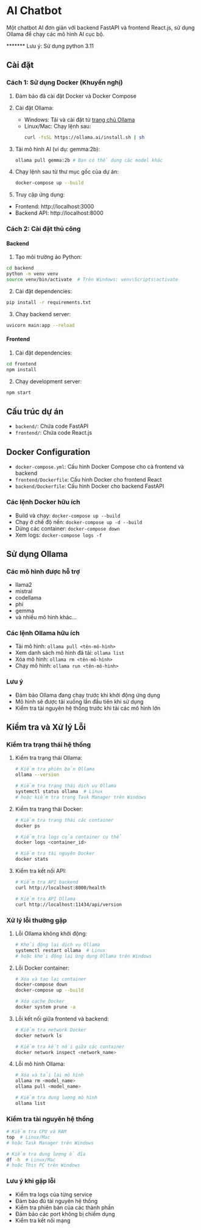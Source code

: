 # AI Chatbot

Một chatbot AI đơn giản với backend FastAPI và frontend React.js, sử dụng Ollama để chạy các mô hình AI cục bộ.

******* Lưu ý: Sử dụng python 3.11

## Cài đặt

### Cách 1: Sử dụng Docker (Khuyến nghị)
1. Đảm bảo đã cài đặt Docker và Docker Compose
2. Cài đặt Ollama:
   - Windows: Tải và cài đặt từ [trang chủ Ollama](https://ollama.ai/download)
   - Linux/Mac: Chạy lệnh sau:
     ```bash
     curl -fsSL https://ollama.ai/install.sh | sh
     ```
3. Tải mô hình AI (ví dụ: gemma:2b):
   ```bash
   ollama pull gemma:2b # Bạn có thể dụng các model khác
   ```
4. Chạy lệnh sau từ thư mục gốc của dự án:
   ```bash
   docker-compose up --build
   ```

5. Truy cập ứng dụng:
- Frontend: http://localhost:3000
- Backend API: http://localhost:8000

### Cách 2: Cài đặt thủ công

#### Backend
1. Tạo môi trường ảo Python:
```bash
cd backend
python -m venv venv
source venv/bin/activate  # Trên Windows: venv\Scripts\activate
```

2. Cài đặt dependencies:
```bash
pip install -r requirements.txt
```

3. Chạy backend server:
```bash
uvicorn main:app --reload
```

#### Frontend
1. Cài đặt dependencies:
```bash
cd frontend
npm install
```

2. Chạy development server:
```bash
npm start
```

## Cấu trúc dự án
- `backend/`: Chứa code FastAPI
- `frontend/`: Chứa code React.js

## Docker Configuration
- `docker-compose.yml`: Cấu hình Docker Compose cho cả frontend và backend
- `frontend/Dockerfile`: Cấu hình Docker cho frontend React
- `backend/Dockerfile`: Cấu hình Docker cho backend FastAPI

### Các lệnh Docker hữu ích
- Build và chạy: `docker-compose up --build`
- Chạy ở chế độ nền: `docker-compose up -d --build`
- Dừng các container: `docker-compose down`
- Xem logs: `docker-compose logs -f`

## Sử dụng Ollama

### Các mô hình được hỗ trợ
- llama2
- mistral
- codellama
- phi
- gemma
- và nhiều mô hình khác...

### Các lệnh Ollama hữu ích
- Tải mô hình: `ollama pull <tên-mô-hình>`
- Xem danh sách mô hình đã tải: `ollama list`
- Xóa mô hình: `ollama rm <tên-mô-hình>`
- Chạy mô hình: `ollama run <tên-mô-hình>`

### Lưu ý
- Đảm bảo Ollama đang chạy trước khi khởi động ứng dụng
- Mô hình sẽ được tải xuống lần đầu tiên khi sử dụng
- Kiểm tra tài nguyên hệ thống trước khi tải các mô hình lớn

## Kiểm tra và Xử lý Lỗi

### Kiểm tra trạng thái hệ thống
1. Kiểm tra trạng thái Ollama:
   ```bash
   # Kiểm tra phiên bản Ollama
   ollama --version
   
   # Kiểm tra trạng thái dịch vụ Ollama
   systemctl status ollama  # Linux
   # hoặc kiểm tra trong Task Manager trên Windows
   ```

2. Kiểm tra trạng thái Docker:
   ```bash
   # Kiểm tra trạng thái các container
   docker ps
   
   # Kiểm tra logs của container cụ thể
   docker logs <container_id>
   
   # Kiểm tra tài nguyên Docker
   docker stats
   ```

3. Kiểm tra kết nối API:
   ```bash
   # Kiểm tra API backend
   curl http://localhost:8000/health
   
   # Kiểm tra API Ollama
   curl http://localhost:11434/api/version
   ```

### Xử lý lỗi thường gặp

1. Lỗi Ollama không khởi động:
   ```bash
   # Khởi động lại dịch vụ Ollama
   systemctl restart ollama  # Linux
   # hoặc khởi động lại ứng dụng Ollama trên Windows
   ```

2. Lỗi Docker container:
   ```bash
   # Xóa và tạo lại container
   docker-compose down
   docker-compose up --build
   
   # Xóa cache Docker
   docker system prune -a
   ```

3. Lỗi kết nối giữa frontend và backend:
   ```bash
   # Kiểm tra network Docker
   docker network ls
   
   # Kiểm tra kết nối giữa các container
   docker network inspect <network_name>
   ```

4. Lỗi mô hình Ollama:
   ```bash
   # Xóa và tải lại mô hình
   ollama rm <model_name>
   ollama pull <model_name>
   
   # Kiểm tra dung lượng mô hình
   ollama list
   ```

### Kiểm tra tài nguyên hệ thống
```bash
# Kiểm tra CPU và RAM
top  # Linux/Mac
# hoặc Task Manager trên Windows

# Kiểm tra dung lượng ổ đĩa
df -h  # Linux/Mac
# hoặc This PC trên Windows
```

### Lưu ý khi gặp lỗi
- Kiểm tra logs của từng service
- Đảm bảo đủ tài nguyên hệ thống
- Kiểm tra phiên bản của các thành phần
- Đảm bảo các port không bị chiếm dụng
- Kiểm tra kết nối mạng